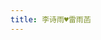 ```yaml
---
title: 李诗雨♥雷雨菡
---
```


<script type="text/javascript">
var text = '李诗雨♥雷雨菡';
Vector2 = function(x, y) { this.x = x; this.y = y; };
Vector2.prototype = {
    len : function() { return Math.sqrt(this.x * this.x + this.y * this.y); },
    norm : function() { return this.mul(1/this.len()); },
    add : function(v) { return new Vector2(this.x + v.x, this.y + v.y); },
    sub : function(v) { return new Vector2(this.x - v.x, this.y - v.y); },
    mul : function(f) { return new Vector2(this.x * f, this.y * f); },
    div : function(f) { var invf = 1/f; return new Vector2(this.x * invf, this.y * invf); },
    dot : function(v) { return this.x * v.x + this.y * v.y; },
    refl : function(n) { return this.sub(n.mul(this.dot(n)));}
};
Vector2.zero = new Vector2(0, 0);

function Particle(position, velocity, text) {
    this.position = position;
    this.velocity = velocity;
    this.text = text;
    this.acceleration = Vector2.zero;
    this.density = Vector2.zero;
    this.pressure = 0;
};

function b64EncodeUnicode(str) { return btoa(encodeURIComponent(str).replace(/%([0-9A-F]{2})/g, function toSolidBytes(match, p1) { return String.fromCharCode('0x' + p1); })); }
function b64DecodeUnicode(str) { return decodeURIComponent(atob(str).split('').map(function(c) {return '%' + ('00' + c.charCodeAt(0).toString(16)).slice(-2); }).join('')); }

var g = new Vector2(0, 100);
var radius = 10;
var restitution = 0.5;


var mass = 1;
var kradius = 10;
var kradius2 = kradius * kradius;
var kradius3 =  kradius2 * kradius;
var kradius5 =  kradius3 * kradius2;
var targetDensity = 0.001;
var stiffness = 50000;
var viscocity = 100;

var particles = [];
var neighborIndices = [];

function init() {
    cellSize = kradius * 2;
    gridWidth = Math.floor((canvas.width + cellSize) / cellSize);
    gridHeight = Math.floor((canvas.height + cellSize) / cellSize);
    var size = gridWidth * gridHeight;
    grid = new Array(size);
    for (var i = 0; i < size; i++)
        grid[i] = [];
}

function kernel(r) {
    if (r > kradius)
        return 0;
    else {
        var x = 1 - r * r / kradius2;
        return 315 / (64 * Math.PI * kradius3) * x * x * x;
    }
}

function kernel_gradient(r, dir) {
    if (r > kradius)
        return 0;
    else {
        var x = 1.0 - r * r / kradius2;
        return dir.mul(945 / (32 * Math.PI * kradius5) * r * x * x);
    }
}

function kernel_laplacian(r) {
    if (r > kradius)
        return 0;
    else {
        var x = r * r / kradius2;
        return 945 / (32 * Math.PI * kradius5) * (1 - x) * (3 * x - 1);
    }
}

function computeCellIndex(i) {
    var p_i = particles[i];
    var x = Math.floor(p_i.position.x / cellSize);
    var y = Math.floor(p_i.position.y / cellSize);
    return y * gridWidth + x;
}

function updateGrid() {
    for (var i = 0; i < grid.length; i++)
        grid[i].length = 0;
    for (var i = 0; i < particles.length; i++)
        grid[computeCellIndex(i)].push(i);
}

function findNeighbors(i) {
    var p_i = particles[i];
    var x1 = Math.max(Math.floor((p_i.position.x - kradius) / cellSize), 0);
    var y1 = Math.max(Math.floor((p_i.position.y - kradius) / cellSize), 0);
    var x2 = Math.min(Math.floor((p_i.position.x + kradius) / cellSize), gridWidth - 1);
    var y2 = Math.min(Math.floor((p_i.position.y + kradius) / cellSize), gridHeight - 1);
    neighborIndices.length = 0;
    for (var y = y1; y <= y2; y++)
        for (var x = x1; x <= x2; x++) {
            var cell = grid[y * gridWidth + x];
            for (var j = 0; j < cell.length; j++)
                neighborIndices.push(cell[j]);
        }

    return neighborIndices;
}

function updateDensity(i, neighbors) {
    var p_i = particles[i];
    var sum = 0;
    for (var j = 0; j < neighbors.length; j++) {
        var p_j = particles[neighbors[j]];
        var r = p_j.position.sub(p_i.position).len();
        var W = kernel(r);
        if (W > 0)
            sum += mass * W;
    }
    p_i.density = sum;
}

function updatePressure(i) {
    var p_i = particles[i];
    p_i.pressure = stiffness * (p_i.density - targetDensity);
}

function accumulatePressureForce(i, neighbors) {
    var p_i = particles[i];
    for (var j = 0; j < neighbors.length; j++) {
        var p_j = particles[neighbors[j]];
        var dir = p_j.position.sub(p_i.position);
        var r = dir.len();
        if (r > 0 && r < kradius) {
            p_i.acceleration = p_i.acceleration.sub(
                kernel_gradient(r, dir.div(r)).mul(mass * (
                    p_i.pressure / (p_i.density * p_i.density)
                  + p_j.pressure / (p_j.density * p_j.density))));
        }
    }
}

function accumulateViscocityForce(i, neighbors) {
    var p_i = particles[i];
    for (var j = 0; j < neighbors.length; j++) {
        var p_j = particles[neighbors[j]];
        var dir = p_j.position.sub(p_i.position);
        var r = dir.len();
        if (r > 0 && r < kradius) {
            p_i.acceleration = p_i.acceleration.add(
                p_j.velocity.sub(p_i.velocity).div(p_j.density)
                    .mul(viscocity * mass * kernel_laplacian(r)));
        }
    }
}

function accumulateExternalForce(i) {
    var p_i = particles[i];
    p_i.acceleration = p_i.acceleration.add(g);
}

function integration(h) {
    for (var i = 0; i < particles.length; i++) {
        var p = particles[i];
        p.velocity = p.velocity.add(p.acceleration.mul(h));
        p.position = p.position.add(p.velocity.mul(h));
        p.acceleration = Vector2.zero;
    }
}

function heart(p) {
    var q = p.sub(new Vector2(256, 256)).mul(1/150);
    var xx = q.x * q.x, yy = q.y * q.y, a = xx + yy - 1;
    return a * a * a + xx * yy * q.y;
}

function grad(f, p) {
    return new Vector2(
        (f(new Vector2(p.x + 0.01, p.y)) - f(new Vector2(p.x - 0.01, p.y))) / 0.02,
        (f(new Vector2(p.x, p.y + 0.01)) - f(new Vector2(p.x, p.y - 0.01))) / 0.02);
}

function collision() {
    for (var i = 0; i < particles.length; i++) {
        var p = particles[i];
        if (heart(p.position) > 0)
            p.velocity = p.velocity.add(grad(heart, p.position).norm().mul(-50));
        p.position.x = Math.min(Math.max(p.position.x, radius), canvas.width - radius);
        p.position.y = Math.min(Math.max(p.position.y, radius), canvas.height - radius);
    }
}

function step(h) {
    updateGrid();

    for (var i = 0; i < particles.length; i++) {
        var neighbors = findNeighbors(i);
        updateDensity(i, neighbors);
        updatePressure(i);
    }

    for (var i = 0; i < particles.length; i++) {
        var neighbors = findNeighbors(i);
        accumulatePressureForce(i, neighbors);
        accumulateViscocityForce(i, neighbors);
        accumulateExternalForce(i);
    }

    integration(h);
    collision();
}

function render() {
    ctx.clearRect(0, 0, canvas.width, canvas.height);
    ctx.fillStyle = "rgba(255, 0, 0, 0.5)";
    for (var i = 0; i < particles.length; i++) {
        var p = particles[i];
        ctx.fillText(p.text, p.position.x, p.position.y);
    }
}

function start() {
    canvas = document.getElementById("canvas1");
    ctx = canvas.getContext("2d");
    init();
    var t = 0, p = 100, c = 0;
    var loop = function() {
        step(0.01);
        render();
        setTimeout(loop, 10);
        if (particles.length < 1314 && t % Math.floor(p) == 0) {
            particles.push(new Particle(new Vector2(canvas.width / 2, canvas.height / 5), new Vector2(Math.random() * 20 - 10, 0), text.charAt(c++ % text.length)));
            p = Math.max(p * 0.98, 1);
        }
        t++;
    }
    loop();
}
</script>
<style onload="start()"></style>
<canvas id="canvas1" width="512" height="512" style="margin: auto; height: 60%"></canvas>
